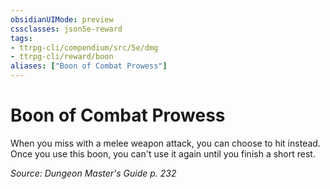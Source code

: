 ```yaml
---
obsidianUIMode: preview
cssclasses: json5e-reward
tags:
- ttrpg-cli/compendium/src/5e/dmg
- ttrpg-cli/reward/boon
aliases: ["Boon of Combat Prowess"]
---
```

# Boon of Combat Prowess

When you miss with a melee weapon attack, you can choose to hit instead. Once you use this boon, you can't use it again until you finish a short rest.

*Source: Dungeon Master's Guide p. 232*